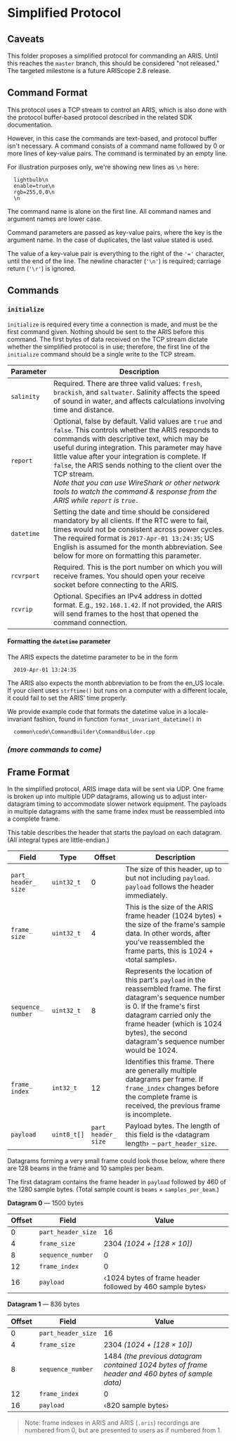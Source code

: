 # Simplified Protocol

## Caveats

This folder proposes a simplified protocol for commanding an ARIS. Until this reaches the `master` branch, this should be considered "not released." The targeted milestone is a future ARIScope 2.8 release.

## Command Format

This protocol uses a TCP stream to control an ARIS, which is also done with the protocol buffer-based protocol described in the related SDK documentation.

However, in this case the commands are text-based, and protocol buffer isn't necessary. A command consists of a command name followed by 0 or more lines of key-value pairs. The command is terminated by an empty line.

For illustration purposes only, we're showing new lines as `\n` here:

```
  lightbulb\n
  enable=true\n
  rgb=255,0,0\n
  \n
```

The command name is alone on the first line. All command names and argument names are lower case.

Command parameters are passed as key-value pairs, where the key is the argument name. In the case of duplicates, the last value stated is used.

The value of a key-value pair is everything to the right of the `'='` character, until the end of the line. The newline character (`'\n'`) is required; carriage return (`'\r'`) is ignored.

## Commands

### `initialize`

`initialize` is required every time a connection is made, and must be the first command given. Nothing should be sent to the ARIS before this command. The first bytes of data received on the TCP stream dictate whether the simplified protocol is in use; therefore, the first line of the `initialize` command should be a single write to the TCP stream.

| Parameter | Description |
|-|-|
| `salinity` | Required. There are three valid values: `fresh`, `brackish`, and `saltwater`. Salinity affects the speed of sound in water, and affects calculations involving time and distance. |
| `report` | Optional, false by default. Valid values are `true` and `false`. This controls whether the ARIS responds to commands with descriptive text, which may be useful during integration. This parameter may have little value after your integration is complete. If `false`, the ARIS sends nothing to the client over the TCP stream. <br/>*Note that you can use WireShark or other network tools to watch the command & response from the ARIS while `report` is `true.`* |
| `datetime` | Setting the date and time should be considered mandatory by all clients. If the RTC were to fail, times would not be consistent across power cycles. The required format is `2017-Apr-01 13:24:35`; US English is assumed for the month abbreviation. See below for more on formatting this parameter. |
| `rcvrport` | Required. This is the port number on which you will receive frames. You should open your receive socket before connecting to the ARIS. |
| `rcvrip` | Optional. Specifies an IPv4 address in dotted format. E.g., `192.168.1.42`. If not provided, the ARIS will send frames to the host that opened the command connection. |

#### Formatting the `datetime` parameter

The ARIS expects the datetime parameter to be in the form

```
  2019-Apr-01 13:24:35
```

The ARIS also expects the month abbreviation to be from the en_US locale. If your client uses `strftime()` but runs on a computer with a different locale, it could fail to set the ARIS' time properly.

We provide example code that formats the datetime value in a locale-invariant fashion, found in function `format_invariant_datetime()` in

```
  common\code\CommandBuilder\CommandBuilder.cpp
```

### *(more commands to come)*

## Frame Format

In the simplified protocol, ARIS image data will be sent via UDP. One frame is broken up into multiple UDP datagrams, allowing us to adjust inter-datagram timing to accommodate slower network equipment. The payloads in multiple datagrams with the same frame index must be reassembled into a complete frame.

This table describes the header that starts the payload on each datagram. (All integral types are little-endian.)

| Field | Type | Offset | Description |
|-|-|-|-|
| `part_ header_ size` | `uint32_t` | 0 | The size of this header, up to but not including `payload`. `payload`  follows the header immediately. |
| `frame_ size` | `uint32_t` | 4 | This is the size of the ARIS frame header (1024 bytes) + the size of the frame's sample data. In other words, after you've reassembled the frame parts, this is 1024 + &lsaquo;total samples&rsaquo;. |
| `sequence_ number` | `uint32_t` | 8 | Represents the location of this part's `payload` in the reassembled frame. The first datagram's sequence number is 0. If the frame's first datagram carried only the frame header (which is 1024 bytes), the second datagram's sequence number would be 1024. |
| `frame_ index` | `int32_t` | 12 | Identifies this frame. There are generally multiple datagrams per frame. If `frame_index` changes before the complete frame is received, the previous frame is incomplete. |
| `payload` | `uint8_t[]` | `part_ header_ size` |  Payload bytes. The length of this field is the &lsaquo;datagram length&rsaquo; &thinsp;&ndash; `part_header_size`. |

Datagrams forming a very small frame could look those below, where there are 128 beams in the frame and 10 samples per beam.

The first datagram contains the frame header in `payload` followed by 460 of the 1280 sample bytes. (Total sample count is `beams` &times; `samples_per_beam`.)

**Datagram 0** &mdash; 1500 bytes

| Offset | Field | Value |
|-|-|-|
| 0 | `part_header_size` | 16 |
| 4 | `frame_size` | 2304 *(1024 + [128 &times; 10])* |
| 8 | `sequence_number` | 0 |
| 12 | `frame_index` | 0 |
| 16 | `payload` | &lsaquo;1024 bytes of frame header followed by 460 sample bytes&rsaquo; |

**Datagram 1** &mdash; 836 bytes

| Offset | Field | Value |
|-|-|-|
| 0 | `part_header_size` | 16 |
| 4 | `frame_size` | 2304 *(1024 + [128 &times; 10])* |
| 8 | `sequence_number` | 1484 *(the previous datagram contained 1024 bytes of frame header and 460 bytes of sample data)* |
| 12 | `frame_index` | 0 |
| 16 | `payload` | &lsaquo;820 sample bytes&rsaquo;

> Note: frame indexes in ARIS and ARIS (`.aris`) recordings are numbered from 0, but are presented to users as if numbered from 1.
